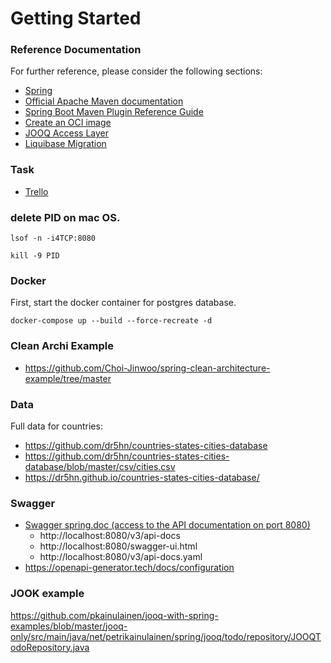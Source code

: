 # Getting Started

### Reference Documentation
For further reference, please consider the following sections:

* [Spring](https://docs.spring.io/spring-boot/docs/current/reference/html/features.html)
* [Official Apache Maven documentation](https://maven.apache.org/guides/index.html)
* [Spring Boot Maven Plugin Reference Guide](https://docs.spring.io/spring-boot/docs/3.2.2/maven-plugin/reference/html/)
* [Create an OCI image](https://docs.spring.io/spring-boot/docs/3.2.2/maven-plugin/reference/html/#build-image)
* [JOOQ Access Layer](https://docs.spring.io/spring-boot/docs/3.2.2/reference/htmlsingle/index.html#data.sql.jooq)
* [Liquibase Migration](https://docs.spring.io/spring-boot/docs/3.2.2/reference/htmlsingle/index.html#howto.data-initialization.migration-tool.liquibase)

### Task
* [Trello](https://trello.com/b/uaZkSku9/demo-spring-jook)


### delete PID on mac OS.
```shell
lsof -n -i4TCP:8080
```
```shell
kill -9 PID
```

### Docker
First, start the docker container for postgres database.
```shell
docker-compose up --build --force-recreate -d
```

### Clean Archi Example
* https://github.com/Choi-Jinwoo/spring-clean-architecture-example/tree/master

### Data 
Full data for countries: 
* https://github.com/dr5hn/countries-states-cities-database
* https://github.com/dr5hn/countries-states-cities-database/blob/master/csv/cities.csv
* https://dr5hn.github.io/countries-states-cities-database/

### Swagger
* [Swagger spring.doc (access to the API documentation on port 8080)](https://springdoc.org/#spring-webmvc-support)
  * http://localhost:8080/v3/api-docs
  * http://localhost:8080/swagger-ui.html
  * http://localhost:8080/v3/api-docs.yaml
* https://openapi-generator.tech/docs/configuration

### JOOK example
https://github.com/pkainulainen/jooq-with-spring-examples/blob/master/jooq-only/src/main/java/net/petrikainulainen/spring/jooq/todo/repository/JOOQTodoRepository.java